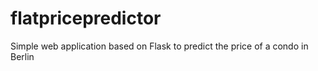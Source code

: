 # flatpricepredictor

Simple web application based on Flask to predict the price of a condo in Berlin
